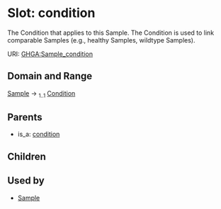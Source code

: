 
# Slot: condition


The Condition that applies to this Sample. The Condition is used to link comparable Samples (e.g., healthy Samples, wildtype Samples).

URI: [GHGA:Sample_condition](https://w3id.org/GHGA/Sample_condition)


## Domain and Range

[Sample](Sample.md) &#8594;  <sub>1..1</sub> [Condition](Condition.md)

## Parents

 *  is_a: [condition](condition.md)

## Children


## Used by

 * [Sample](Sample.md)
